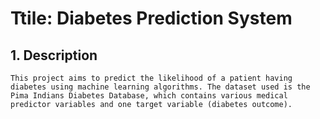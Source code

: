 # Ttile: Diabetes Prediction System
## 1. Description
    This project aims to predict the likelihood of a patient having diabetes using machine learning algorithms. The dataset used is the Pima Indians Diabetes Database, which contains various medical predictor variables and one target variable (diabetes outcome).
